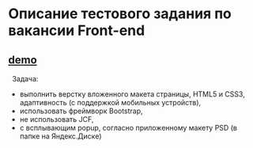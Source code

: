# Описание тестового задания по вакансии Front-end

## [demo](https://svetlanael12.github.io/work5/)  
 
Задача: 
- выполнить верстку вложенного макета страницы, HTML5 и CSS3, адаптивность (с поддержкой мобильных устройств), 
- использовать фреймворк Bootstrap,
- не использовать JCF,
- с всплывающим popup, согласно приложенному макету PSD (в папке на Яндекс.Диске)
